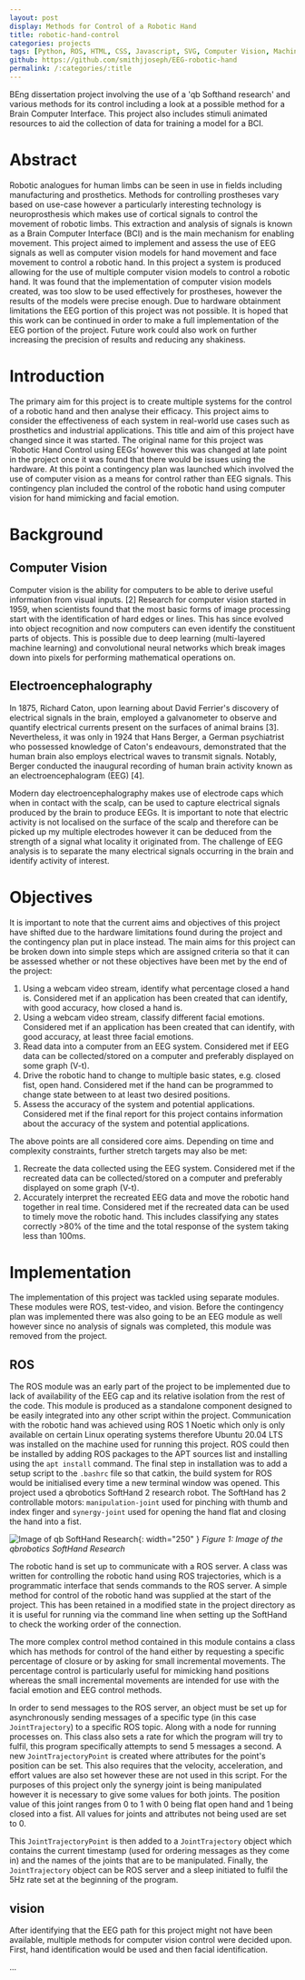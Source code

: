 ```yaml
---
layout: post
display: Methods for Control of a Robotic Hand
title: robotic-hand-control
categories: projects
tags: [Python, ROS, HTML, CSS, Javascript, SVG, Computer Vision, Machine Learning, BCIs]
github: https://github.com/smithjjoseph/EEG-robotic-hand
permalink: /:categories/:title
---
```


BEng dissertation project involving the use of a 'qb Softhand research' and various methods for its control including a look at a possible method for a Brain Computer Interface. This project also includes stimuli animated resources to aid the collection of data for training a model for a BCI.

<!--end_excerpt-->

# Abstract
Robotic analogues for human limbs can be seen in use in fields including manufacturing and prosthetics. Methods for controlling prostheses vary based on use-case however a particularly interesting technology is neuroprosthesis which makes use of cortical signals to control the movement of robotic limbs. This extraction and analysis of signals is known as a Brain Computer Interface (BCI) and is the main mechanism for enabling movement. This project aimed to implement and assess the use of EEG signals as well as computer vision models for hand movement and face movement to control a robotic hand. In this project a system is produced allowing for the use of multiple computer vision models to control a robotic hand. It was found that the implementation of computer vision models created, was too slow to be used effectively for prostheses, however the results of the models were precise enough. Due to hardware obtainment limitations the EEG portion of this project was not possible. It is hoped that this work can be continued in order to make a full implementation of the EEG portion of the project. Future work could also work on further increasing the precision of results and reducing any shakiness.

# Introduction
The primary aim for this project is to create multiple systems for the control of a robotic hand and then analyse their efficacy. This project aims to consider the effectiveness of each system in real-world use cases such as prosthetics and industrial applications.
This title and aim of this project have changed since it was started. The original name for this project was ‘Robotic Hand Control using EEGs’ however this was changed at late point in the project once it was found that there would be issues using the hardware. At this point a contingency plan was launched which involved the use of computer vision as a means for control rather than EEG signals. This contingency plan included the control of the robotic hand using computer vision for hand mimicking and facial emotion.

# Background
## Computer Vision
Computer vision is the ability for computers to be able to derive useful information from visual inputs. [2] Research for computer vision started in 1959, when scientists found that the most basic forms of image processing start with the identification of hard edges or lines. This has since evolved into object recognition and now computers can even identify the constituent parts of objects. This is possible due to deep learning (multi-layered machine learning) and convolutional neural networks which break images down into pixels for performing mathematical operations on.

## Electroencephalography
In 1875, Richard Caton, upon learning about David Ferrier's discovery of electrical signals in the brain, employed a galvanometer to observe and quantify electrical currents present on the surfaces of animal brains [3]. Nevertheless, it was only in 1924 that Hans Berger, a German psychiatrist who possessed knowledge of Caton's endeavours, demonstrated that the human brain also employs electrical waves to transmit signals. Notably, Berger conducted the inaugural recording of human brain activity known as an electroencephalogram (EEG) [4].

Modern day electroencephalography makes use of electrode caps which when in contact with the scalp, can be used to capture electrical signals produced by the brain to produce EEGs. It is important to note that electric activity is not localised on the surface of the scalp and therefore can be picked up my multiple electrodes however it can be deduced from the strength of a signal what locality it originated from. The challenge of EEG analysis is to separate the many electrical signals occurring in the brain and identify activity of interest.

# Objectives
It is important to note that the current aims and objectives of this project have shifted due to the hardware limitations found during the project and the contingency plan put in place instead.
The main aims for this project can be broken down into simple steps which are assigned criteria so that it can be assessed whether or not these objectives have been met by the end of the project:
1.	Using a webcam video stream, identify what percentage closed a hand is. Considered met if an application has been created that can identify, with good accuracy, how closed a hand is.
1.	Using a webcam video stream, classify different facial emotions. Considered met if an application has been created that can identify, with good accuracy, at least three facial emotions.
1.	Read data into a computer from an EEG system. Considered met if EEG data can be collected/stored on a computer and preferably displayed on some graph (V-t).
1.	Drive the robotic hand to change to multiple basic states, e.g. closed fist, open hand. Considered met if the hand can be programmed to change state between to at least two desired positions.
1.	Assess the accuracy of the system and potential applications. Considered met if the final report for this project contains information about the accuracy of the system and potential applications.

The above points are all considered core aims. Depending on time and complexity constraints, further stretch targets may also be met:
1.	Recreate the data collected using the EEG system. Considered met if the recreated data can be collected/stored on a computer and preferably displayed on some graph (V-t).
1.	Accurately interpret the recreated EEG data and move the robotic hand together in real time. Considered met if the recreated data can be used to timely move the robotic hand. This includes classifying any states correctly >80% of the time and the total response of the system taking less than 100ms.

# Implementation
The implementation of this project was tackled using separate modules. These modules were ROS, test-video, and vision. Before the contingency plan was implemented there was also going to be an EEG module as well however since no analysis of signals was completed, this module was removed from the project.

## ROS
The ROS module was an early part of the project to be implemented due to lack of availability of the EEG cap and its relative isolation from the rest of the code. This module is produced as a standalone component designed to be easily integrated into any other script within the project.
Communication with the robotic hand was achieved using ROS 1 Noetic which only is only available on certain Linux operating systems therefore Ubuntu 20.04 LTS was installed on the machine used for running this project. ROS could then be installed by adding ROS packages to the APT sources list and installing using the `apt install` command. The final step in installation was to add a setup script to the `.bashrc` file so that catkin, the build system for ROS would be initialised every time a new terminal window was opened.
This project used a qbrobotics SoftHand 2 research robot. The SoftHand has 2 controllable motors: `manipulation-joint` used for pinching with thumb and index finger and `synergy-joint` used for opening the hand flat and closing the hand into a fist.

![Image of qb SoftHand Research]({{site.baseurl}}/assets/images/posts/{{page.title}}/qb_softhand_research.png){: width="250" }
*Figure 1: Image of the qbrobotics SoftHand Research*

The robotic hand is set up to communicate with a ROS server. A class was written for controlling the robotic hand using ROS trajectories, which is a programmatic interface that sends commands to the ROS server. A simple method for control of the robotic hand was supplied at the start of the project. This has been retained in a modified state in the project directory as it is useful for running via the command line when setting up the SoftHand to check the working order of the connection.

The more complex control method contained in this module contains a class which has methods for control of the hand either by requesting a specific percentage of closure or by asking for small incremental movements. The percentage control is particularly useful for mimicking hand positions whereas the small incremental movements are intended for use with the facial emotion and EEG control methods.

In order to send messages to the ROS server, an object must be set up for asynchronously sending messages of a specific type (in this case `JointTrajectory`) to a specific ROS topic. Along with a node for running processes on. This class also sets a rate for which the program will try to fulfil, this program specifically attempts to send 5 messages a second. A new `JointTrajectoryPoint` is created where attributes for the point's position can be set. This also requires that the velocity, acceleration, and effort values are also set however these are not used in this script. For the purposes of this project only the synergy joint is being manipulated however it is necessary to give some values for both joints. The position value of this joint ranges from 0 to 1 with 0 being flat open hand and 1 being closed into a fist. All values for joints and attributes not being used are set to 0.

This `JointTrajectoryPoint` is then added to a `JointTrajectory` object which contains the current timestamp (used for ordering messages as they come in) and the names of the joints that are to be manipulated. Finally, the `JointTrajectory` object can be ROS server and a sleep initiated to fulfil the 5Hz rate set at the beginning of the program.

## vision
After identifying that the EEG path for this project might not have been available, multiple methods for computer vision control were decided upon. First, hand identification would be used and then facial identification.

...